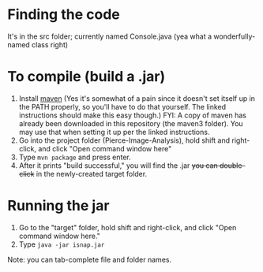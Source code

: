 # Finding the code
It's in the src folder; currently named Console.java (yea what a wonderfully-named class right)

# To compile (build a .jar)
1. Install [maven](http://www.mkyong.com/maven/how-to-install-maven-in-windows/) (Yes it's somewhat of a pain since it doesn't set itself up in the PATH properly, so you'll have to do that yourself. The linked instructions should make this easy though.)
FYI: A copy of maven has already been downloaded in this repository (the maven3 folder). You may use that when setting it up per the linked instructions.
2. Go into the project folder (Pierce-Image-Analysis), hold shift and right-click, and click "Open command window here"
3. Type `mvn package` and press enter.
4. After it prints "build successful," you will find the .jar ~~you can double-click~~ in the newly-created target folder.

# Running the jar
1. Go to the "target" folder, hold shift and right-click, and click "Open command window here."
2. Type `java -jar isnap.jar`

Note: you can tab-complete file and folder names.